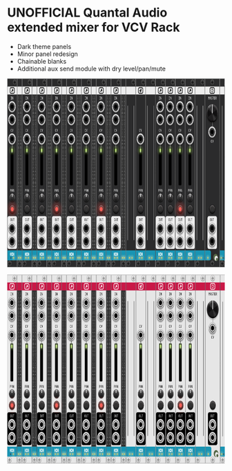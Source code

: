 # UNOFFICIAL Quantal Audio extended mixer for VCV Rack
- Dark theme panels
- Minor panel redesign
- Chainable blanks
- Additional aux send module with dry level/pan/mute
<p align=center><img height = 437 src="/doc/img/dark.png"></p>

<p align=center><img height = 437 src="/doc/img/light.png"></p>